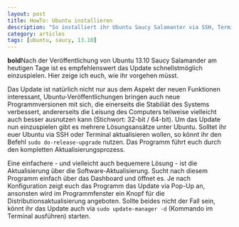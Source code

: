 ```yaml
---
layout: post
title: HowTo: Ubuntu installieren
description: "So installiert ihr Ubuntu Saucy Salamanter via SSH, Terminal oder über den Desktop"
category: articles
tags: [ubuntu, saucy, 13.10]
---
```


**bold**Nach der Veröffentlichung von Ubuntu 13.10 Saucy Salamander am heutigen Tage ist es empfehlenswert das Update schnellstmöglich einzuspielen. Hier zeige ich euch, wie ihr vorgehen müsst.

Das Update ist natürlich nicht nur aus dem Aspekt der neuen Funktionen interessant, Ubuntu-Veröffentlichungen bringen auch neue Programmversionen mit sich, die einerseits die Stabiliät des Systems verbessert, andererseits die Leisung des Computers teilweise vielleicht auch besser ausnutzen kann (Stichwort: 32-bit / 64-bit).
Um das Update nun einzuspielen gibt es mehrere Lösungsansätze unter Ubuntu. Solltet ihr euer Ubuntu via SSH oder Terminal aktualisieren wollen, so könnt ihr den Befehl `sudo do-release-upgrade` nutzen. Das Programm führt euch durch den kompletten Aktualisierungsprozess.

Eine einfachere - und vielleicht auch bequemere Lösung - ist die Aktualisierung über die Software-Aktualisierung. Sucht nach diesem Programm einfach über das Dashboard und öffnet es. Je nach Konfiguration zeigt euch das Programm das Update via Pop-Up an, ansonsten wird im Programmfenster ein Knopf für die Distributionsaktualisierung angeboten. Sollte beides nicht der Fall sein, könnt ihr das Update auch via `sudo update-manager -d` (Kommando im Terminal ausführen) starten.
